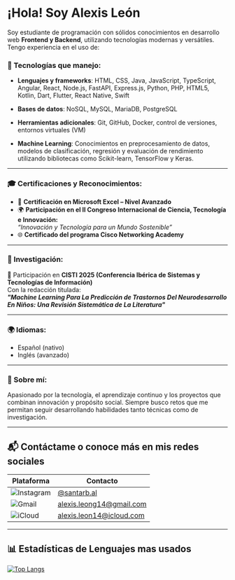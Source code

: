
# ¡Hola! Soy Alexis León 

Soy estudiante de programación con sólidos conocimientos en desarrollo web **Frontend y Backend**, utilizando tecnologías modernas y versátiles. Tengo experiencia en el uso de:

### 🧠 Tecnologías que manejo:
- **Lenguajes y frameworks**: HTML, CSS, Java, JavaScript, TypeScript, Angular, React, Node.js, FastAPI, Express.js, Python, PHP, HTML5, Kotlin, Dart, Flutter, React Native, Swift

- **Bases de datos**: NoSQL, MySQL, MariaDB, PostgreSQL
- **Herramientas adicionales**: Git, GitHub, Docker, control de versiones, entornos virtuales (VM)
- **Machine Learning**: Conocimientos en preprocesamiento de datos, modelos de clasificación, regresión y evaluación de rendimiento utilizando bibliotecas como Scikit-learn, TensorFlow y Keras.


---

### 🎓 Certificaciones y Reconocimientos:
- 🏅 **Certificación en Microsoft Excel – Nivel Avanzado**
- 🌍 **Participación en el II Congreso Internacional de Ciencia, Tecnología e Innovación:**  
  _“Innovación y Tecnología para un Mundo Sostenible”_
- 🌐 **Certificado del programa Cisco Networking Academy**

---

### 📖 Investigación:
📝 Participación en **CISTI 2025 (Conferencia Ibérica de Sistemas y Tecnologías de Información)**  
Con la redacción titulada:  
**_"Machine Learning Para La Predicción de Trastornos Del Neurodesarrollo En Niños: Una Revisión Sistemática de La Literatura"_**

---

### 🌍 Idiomas:
- Español (nativo)
- Inglés (avanzado)

---

### 🚀 Sobre mí:
Apasionado por la tecnología, el aprendizaje continuo y los proyectos que combinan innovación y propósito social. Siempre busco retos que me permitan seguir desarrollando habilidades tanto técnicas como de investigación.

---

## 📬 Contáctame o conoce más en mis redes sociales

| Plataforma  | Contacto |
|-------------|----------|
| ![Instagram](https://img.shields.io/badge/Instagram-E4405F?style=for-the-badge&logo=instagram&logoColor=white) | [@santarb.al](https://www.instagram.com/santarb.al/) |
| ![Gmail](https://img.shields.io/badge/Gmail-D14836?style=for-the-badge&logo=gmail&logoColor=white) | alexis.leong14@gmail.com |
| ![iCloud](https://img.shields.io/badge/iCloud-3693F3?style=for-the-badge&logo=icloud&logoColor=white) | alexis.leon14@icloud.com |

---

## 📊 Estadísticas de Lenguajes mas usados

[![Top Langs](https://github-readme-stats.vercel.app/api/top-langs/?username=Santalb&layout=compact&theme=default)](https://github.com/Santalb)
